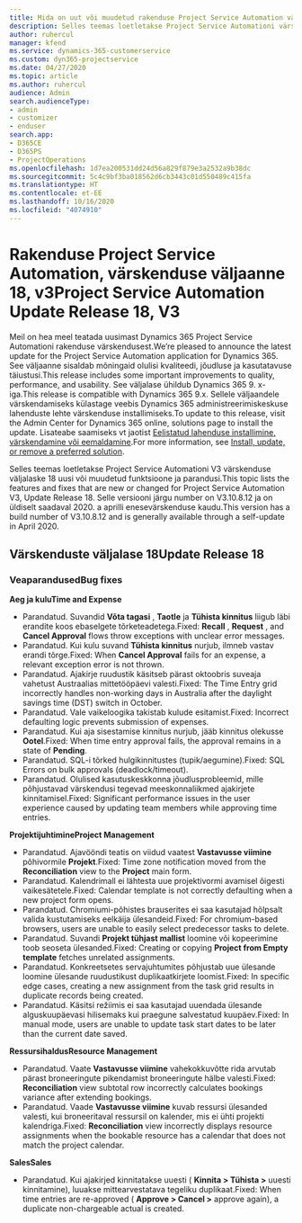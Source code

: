 ```yaml
---
title: Mida on uut või muudetud rakenduse Project Service Automation värskenduse väljaandes 18, V3
description: Selles teemas loetletakse Project Service Automationi värskenduse väljalaske 18, V3 saadaolevaid funktsioone ja parandusi.
author: ruhercul
manager: kfend
ms.service: dynamics-365-customerservice
ms.custom: dyn365-projectservice
ms.date: 04/27/2020
ms.topic: article
ms.author: ruhercul
audience: Admin
search.audienceType:
- admin
- customizer
- enduser
search.app:
- D365CE
- D365PS
- ProjectOperations
ms.openlocfilehash: 1d7ea200531dd24d56a829f879e3a2532a9b38dc
ms.sourcegitcommit: 5c4c9bf3ba018562d6cb3443c01d550489c415fa
ms.translationtype: HT
ms.contentlocale: et-EE
ms.lasthandoff: 10/16/2020
ms.locfileid: "4074910"
---
```

# <a name="project-service-automation-update-release-18-v3"></a><span data-ttu-id="c1cd1-103">Rakenduse Project Service Automation, värskenduse väljaanne 18, v3</span><span class="sxs-lookup"><span data-stu-id="c1cd1-103">Project Service Automation Update Release 18, V3</span></span>

<span data-ttu-id="c1cd1-104">Meil on hea meel teatada uusimast Dynamics 365 Project Service Automationi rakenduse värskendusest.</span><span class="sxs-lookup"><span data-stu-id="c1cd1-104">We’re pleased to announce the latest update for the Project Service Automation application for Dynamics 365.</span></span> <span data-ttu-id="c1cd1-105">See väljaanne sisaldab mõningaid olulisi kvaliteedi, jõudluse ja kasutatavuse täiustusi.</span><span class="sxs-lookup"><span data-stu-id="c1cd1-105">This release includes some important improvements to quality, performance, and usability.</span></span> <span data-ttu-id="c1cd1-106">See väljalase ühildub Dynamics 365 9. x-iga.</span><span class="sxs-lookup"><span data-stu-id="c1cd1-106">This release is compatible with Dynamics 365 9.x.</span></span> <span data-ttu-id="c1cd1-107">Sellele väljaandele värskendamiseks külastage veebis Dynamics 365 administreerimiskeskuse lahenduste lehte värskenduse installimiseks.</span><span class="sxs-lookup"><span data-stu-id="c1cd1-107">To update to this release, visit the Admin Center for Dynamics 365 online, solutions page to install the update.</span></span> <span data-ttu-id="c1cd1-108">Lisateabe saamiseks vt jaotist [Eelistatud lahenduse installimine, värskendamine või eemaldamine](https://docs.microsoft.com/power-platform/admin/install-remove-preferred-solution).</span><span class="sxs-lookup"><span data-stu-id="c1cd1-108">For more information, see [Install, update, or remove a preferred solution](https://docs.microsoft.com/power-platform/admin/install-remove-preferred-solution).</span></span>

<span data-ttu-id="c1cd1-109">Selles teemas loetletakse Project Service Automationi V3 värskenduse väljalaske 18 uusi või muudetud funktsioone ja parandusi.</span><span class="sxs-lookup"><span data-stu-id="c1cd1-109">This topic lists the features and fixes that are new or changed for Project Service Automation V3, Update Release 18.</span></span> <span data-ttu-id="c1cd1-110">Selle versiooni järgu number on V3.10.8.12 ja on üldiselt saadaval 2020. a aprilli enesevärskenduse kaudu.</span><span class="sxs-lookup"><span data-stu-id="c1cd1-110">This version has a build number of V3.10.8.12 and is generally available through a self-update in April 2020.</span></span>

## <a name="update-release-18"></a><span data-ttu-id="c1cd1-111">Värskenduste väljalase 18</span><span class="sxs-lookup"><span data-stu-id="c1cd1-111">Update Release 18</span></span>

### <a name="bug-fixes"></a><span data-ttu-id="c1cd1-112">Veaparandused</span><span class="sxs-lookup"><span data-stu-id="c1cd1-112">Bug fixes</span></span>

<span data-ttu-id="c1cd1-113">**Aeg ja kulu**</span><span class="sxs-lookup"><span data-stu-id="c1cd1-113">**Time and Expense**</span></span>

- <span data-ttu-id="c1cd1-114">Parandatud. Suvandid **Võta tagasi** , **Taotle** ja **Tühista kinnitus** liigub läbi erandite koos ebaselgete tõrketeadetega.</span><span class="sxs-lookup"><span data-stu-id="c1cd1-114">Fixed: **Recall** , **Request** , and **Cancel Approval** flows throw exceptions with unclear error messages.</span></span>
- <span data-ttu-id="c1cd1-115">Parandatud. Kui kulu suvand **Tühista kinnitus** nurjub, ilmneb vastav erandi tõrge.</span><span class="sxs-lookup"><span data-stu-id="c1cd1-115">Fixed: When **Cancel Approval** fails for an expense, a relevant exception error is not thrown.</span></span>
- <span data-ttu-id="c1cd1-116">Parandatud. Ajakirje ruudustik käsitseb pärast oktoobris suveaja vahetust Austraalias mittetööpäevi valesti.</span><span class="sxs-lookup"><span data-stu-id="c1cd1-116">Fixed: The Time Entry grid incorrectly handles non-working days in Australia after the daylight savings time (DST) switch in October.</span></span>
- <span data-ttu-id="c1cd1-117">Parandatud. Vale vaikeloogika takistab kulude esitamist.</span><span class="sxs-lookup"><span data-stu-id="c1cd1-117">Fixed: Incorrect defaulting logic prevents submission of expenses.</span></span>
- <span data-ttu-id="c1cd1-118">Parandatud. Kui aja sisestamise kinnitus nurjub, jääb kinnitus olekusse **Ootel**.</span><span class="sxs-lookup"><span data-stu-id="c1cd1-118">Fixed: When time entry approval fails, the approval remains in a state of **Pending**.</span></span>
- <span data-ttu-id="c1cd1-119">Parandatud. SQL-i tõrked hulgikinnitustes (tupik/aegumine).</span><span class="sxs-lookup"><span data-stu-id="c1cd1-119">Fixed: SQL Errors on bulk approvals (deadlock/timeout).</span></span>
- <span data-ttu-id="c1cd1-120">Parandatud. Olulised kasutuskeskkonna jõudlusprobleemid, mille põhjustavad värskendusi tegevad meeskonnaliikmed ajakirjete kinnitamisel.</span><span class="sxs-lookup"><span data-stu-id="c1cd1-120">Fixed: Significant performance issues in the user experience caused by updating team members while approving time entries.</span></span>

<span data-ttu-id="c1cd1-121">**Projektijuhtimine**</span><span class="sxs-lookup"><span data-stu-id="c1cd1-121">**Project Management**</span></span>

- <span data-ttu-id="c1cd1-122">Parandatud. Ajavööndi teatis on viidud vaatest **Vastavusse viimine** põhivormile **Projekt**.</span><span class="sxs-lookup"><span data-stu-id="c1cd1-122">Fixed: Time zone notification moved from the **Reconciliation** view to the **Project** main form.</span></span>
- <span data-ttu-id="c1cd1-123">Parandatud. Kalendrimall ei lähtesta uue projektivormi avamisel õigesti vaikesätetele.</span><span class="sxs-lookup"><span data-stu-id="c1cd1-123">Fixed: Calendar template is not correctly defaulting when a new project form opens.</span></span>
- <span data-ttu-id="c1cd1-124">Parandatud. Chromiumi-põhistes brauserites ei saa kasutajad hõlpsalt valida kustutamiseks eelkäija ülesandeid.</span><span class="sxs-lookup"><span data-stu-id="c1cd1-124">Fixed: For chromium-based browsers, users are unable to easily select predecessor tasks to delete.</span></span>
- <span data-ttu-id="c1cd1-125">Parandatud. Suvandi **Projekt tühjast mallist** loomine või kopeerimine toob seoseta ülesanded.</span><span class="sxs-lookup"><span data-stu-id="c1cd1-125">Fixed: Creating or copying **Project from Empty template** fetches unrelated assignments.</span></span>
- <span data-ttu-id="c1cd1-126">Parandatud. Konkreetsetes servajuhtumites põhjustab uue ülesande loomine ülesande ruudustikust duplikaatkirjete loomist.</span><span class="sxs-lookup"><span data-stu-id="c1cd1-126">Fixed: In specific edge cases, creating a new assignment from the task grid results in duplicate records being created.</span></span>
- <span data-ttu-id="c1cd1-127">Parandatud. Käsitsi režiimis ei saa kasutajad uuendada ülesande alguskuupäevasi hilisemaks kui praegune salvestatud kuupäev.</span><span class="sxs-lookup"><span data-stu-id="c1cd1-127">Fixed: In manual mode, users are unable to update task start dates to be later than the current date saved.</span></span>

<span data-ttu-id="c1cd1-128">**Ressursihaldus**</span><span class="sxs-lookup"><span data-stu-id="c1cd1-128">**Resource Management**</span></span>

- <span data-ttu-id="c1cd1-129">Parandatud. Vaate **Vastavusse viimine** vahekokkuvõtte rida arvutab pärast broneeringute pikendamist broneeringute hälbe valesti.</span><span class="sxs-lookup"><span data-stu-id="c1cd1-129">Fixed: **Reconciliation** view subtotal row incorrectly calculates bookings variance after extending bookings.</span></span>
- <span data-ttu-id="c1cd1-130">Parandatud. Vaade **Vastavusse viimine** kuvab ressursi ülesanded valesti, kui broneeritaval ressursil on kalender, mis ei ühti projekti kalendriga.</span><span class="sxs-lookup"><span data-stu-id="c1cd1-130">Fixed: **Reconciliation** view incorrectly displays resource assignments when the bookable resource has a calendar that does not match the project calendar.</span></span>

<span data-ttu-id="c1cd1-131">**Sales**</span><span class="sxs-lookup"><span data-stu-id="c1cd1-131">**Sales**</span></span>

- <span data-ttu-id="c1cd1-132">Parandatud. Kui ajakirjed kinnitatakse uuesti ( **Kinnita > Tühista >** uuesti kinnitamine), luuakse mittearvestatava tegeliku duplikaat.</span><span class="sxs-lookup"><span data-stu-id="c1cd1-132">Fixed: When time entries are re-approved ( **Approve > Cancel >** approve again), a duplicate non-chargeable actual is created.</span></span>
